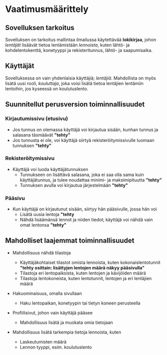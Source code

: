 # Vaatimusmäärittely

## Sovelluksen tarkoitus

Sovelluksen on tarkoitus mallintaa ilmailussa käytettävää **lokikirjaa**, johon *lentäjät* lisäävät tietoa lentämistään *lennoista*, kuten lähtö- ja kohdelentokenttä, konetyyppi ja rekisteritunnus, lähtö- ja saapumisaika.

## Käyttäjät

Sovelluksessa on vain yhdenlaisia käyttäjiä; *lentäjiä*. Mahdollista on myös lisätä uusi rooli, *kouluttaja*, joka voisi lisätä tietoa lentäjien lentämiin lentoihin, jos kyseessä on koulutuslento.

## Suunnitellut perusversion toiminnallisuudet

### Kirjautumissivu (etusivu)

- Jos tunnus on olemassa käyttäjä voi kirjautua sisään, kunhan tunnus ja salasana täsmäävät **"tehty"**
- Jos tunnusta ei ole, voi käyttäjä siirtyä rekisteröitymissivulle luomaan tunnuksen **"tehty"**
 
### Rekisteröitymissivu

- Käyttäjä voi luoda käyttäjätunnuksen
  - Tunnukseen on lisättävä salasana, joka ei saa olla sama kuin käyttäjätunnus, ja tulee noudattaa minimi- ja maksimipituutta **"tehty"**
  - Tunnuksen avulla voi kirjautua järjestelmään **"tehty"**

### Pääsivu

- Kun käyttäjä on kirjautunut sisään, siirtyy hän pääsivulle, jossa hän voi
  - Lisätä uusia lentoja **"tehty**
  - Nähdä lisäämänsä lennot ja niiden tiedot; käyttäjä voi nähdä vain omat lentonsa **"tehty"**

## Mahdolliset laajemmat toiminnallisuudet

- Mahdollisuus nähdä tilastoja
  - Käyttäjäkohtaiset tilastot omista lennoista, kuten kokonaislentotunnit **"tehty osittain: lisättyjen lentojen määrä näkyy pääsivulla"**
  - Tilastoja eri lentopaikoista, kuten lentojen ja kävijöiden määrä
  - Tilastoja lentokoneista, kuten lentotunnit, lentojen ja eri lentäjien määrä
 
- Hakuominaisuus, omalla sivullaan
  - Haku lentopaikan, konetyypin tai tietyn koneen perusteella
 
- Profiilisivut, johon vain käyttäjä pääsee
  - Mahdollisuus lisätä ja muokata omia tietojaan
 
- Mahdollisuus lisätä tarkempia tietoja lennoista, kuten
  - Laskeutumisten määrä
  - Lennon tyyppi, esim. koulutuslento
